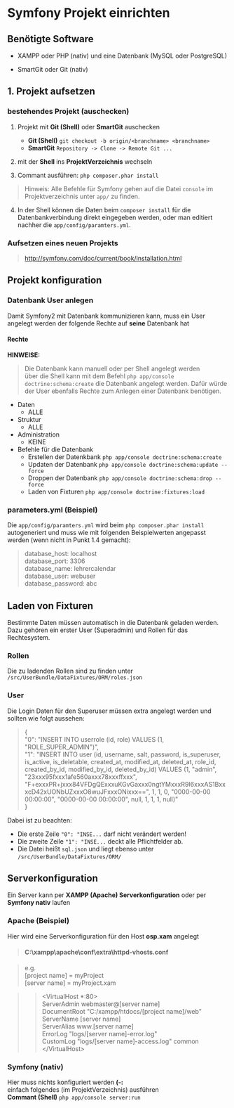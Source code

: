 # Symfony Projekt einrichten


## Benötigte Software
* XAMPP oder PHP (nativ) und eine Datenbank (MySQL oder PostgreSQL)

* SmartGit oder Git (nativ)


## 1. Projekt aufsetzen

### bestehendes Projekt (auschecken)
1. Projekt mit **Git (Shell)** oder **SmartGit** auschecken
	- **Git (Shell)** `git checkout -b origin/<branchname> <branchname>`
	- **SmartGit** `Repository -> Clone -> Remote Git ...`

2. mit der **Shell** ins **ProjektVerzeichnis** wechseln

3. Commant ausführen: `php composer.phar install`
> Hinweis: Alle Befehle für Symfony gehen auf die Datei `console` im Projektverzeichnis unter `app/` zu finden.
4. In der Shell können die Daten beim `composer install` für die Datenbankverbindung direkt eingegeben werden, oder man editiert nachher die `app/config/paramters.yml`.

### Aufsetzen eines neuen Projekts 
> http://symfony.com/doc/current/book/installation.html


## Projekt konfiguration 
### Datenbank User anlegen
Damit Symfony2 mit Datenbank kommunizieren kann, muss ein User angelegt werden der folgende Rechte auf **seine** Datenbank hat
#### Rechte
**HINWEISE:**  
> Die Datenbank kann manuell oder per Shell angelegt werden  
    über die Shell kann mit dem Befehl `php app/console doctrine:schema:create` die Datenbank angelegt werden. Dafür würde der User ebenfalls Rechte zum Anlegen einer Datenbank benötigen.

* Daten
	* ALLE
* Struktur
	* ALLE
* Administration
	* KEINE  
* Befehle für die Datenbank
    * Erstellen der Datenkbank `php app/console doctrine:schema:create`
    * Updaten der Datenbank `php app/console doctrine:schema:update --force`
    * Droppen der Datenbank `php app/console doctrine:schema:drop --force`
    * Laden von Fixturen `php app/console doctrine:fixtures:load`

### parameters.yml (Beispiel)
Die `app/config/paramters.yml` wird beim `php composer.phar install` autogeneriert und muss wie mit folgenden Beispielwerten angepasst werden (wenn nicht in Punkt 1.4 gemacht):
> database_host: localhost  
> database_port: 3306  
> database_name: lehrercalendar  
> database_user: webuser  
> database_password: abc  

## Laden von Fixturen
Bestimmte Daten müssen automatisch in die Datenbank geladen werden. Dazu gehören ein erster User (Superadmin) und Rollen für das Rechtesystem.
### Rollen
Die zu ladenden Rollen sind zu finden unter `/src/UserBundle/DataFixtures/ORM/roles.json`
### User
Die Login Daten für den Superuser müssen extra angelegt werden und sollten wie folgt aussehen:
> {  
>   "0": "INSERT INTO userrole (id, role) VALUES (1, \"ROLE_SUPER_ADMIN\")",  
>   "1": "INSERT INTO user (id, username, salt, password, is_superuser, is_active, is_deletable, created_at, modified_at, deleted_at, role_id, created_by_id, modified_by_id, deleted_by_id) VALUES (1, \"admin\", \"23xxx95fxxx1afe560axxx78xxxffxxx\", \"F+exxxPR+jxxx84VFDgQExxxuKGvGaxxx0ngtYMxxxR9I6xxxAS1BxxxcD42xUONbUZxxxO8wuJFxxxONixxx==\", 1, 1, 0, \"0000-00-00 00:00:00\", \"0000-00-00 00:00:00\", null, 1, 1, 1, null)"  
> }  

Dabei ist zu beachten:
* Die erste Zeile  `"0": "INSE...` darf nicht verändert werden!
* Die zweite Zeile `"1": "INSE...` deckt alle Pflichtfelder ab.
* Die Datei heißt `sql.json` und liegt ebenso unter `/src/UserBundle/DataFixtures/ORM/`

## Serverkonfiguration
Ein Server kann per **XAMPP (Apache) Serverkonfiguration** oder per **Symfony nativ** laufen
### Apache (Beispiel)
Hier wird eine Serverkonfiguration für den Host **osp.xam** angelegt  
> #### C:\xampp\apache\conf\extra\httpd-vhosts.conf  

> e.g.  
> [project name] = myProject  
> [server name] = myProject.xam  
  
>>&lt;VirtualHost *:80&gt;  
    ServerAdmin webmaster@[server name]  
    DocumentRoot &quot;C:/xampp/htdocs/[project name]/web&quot;  
    ServerName [server name]    
    ServerAlias www.[server name]  
    ErrorLog &quot;logs/[server name]-error.log&quot;  
    CustomLog &quot;logs/[server name]-access.log&quot; common  
&lt;/VirtualHost&gt;  

### Symfony (nativ)
Hier muss nichts konfiguriert werden **(-:**  
einfach folgendes (im ProjektVerzeichnis) ausführen  
**Commant (Shell)** `php app/console server:run`